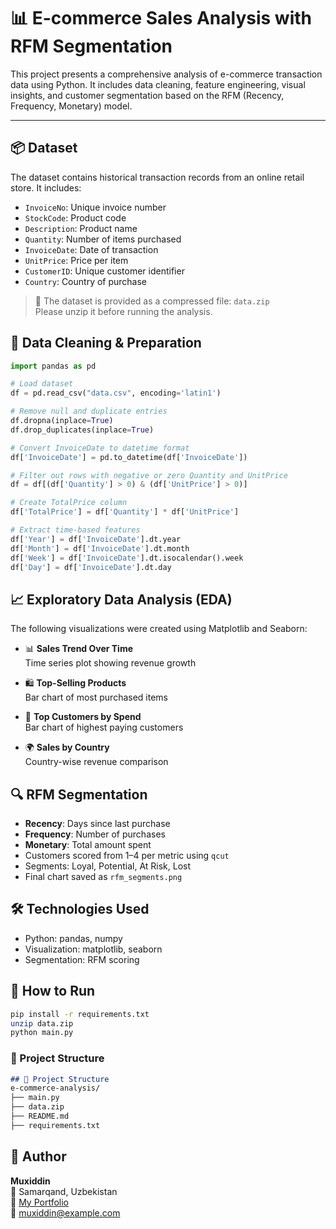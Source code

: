 # 📊 E-commerce Sales Analysis with RFM Segmentation

This project presents a comprehensive analysis of e-commerce transaction data using Python. It includes data cleaning, feature engineering, visual insights, and customer segmentation based on the RFM (Recency, Frequency, Monetary) model.

---

## 📦 Dataset

The dataset contains historical transaction records from an online retail store. It includes:

- `InvoiceNo`: Unique invoice number
- `StockCode`: Product code
- `Description`: Product name
- `Quantity`: Number of items purchased
- `InvoiceDate`: Date of transaction
- `UnitPrice`: Price per item
- `CustomerID`: Unique customer identifier
- `Country`: Country of purchase

> 🔐 The dataset is provided as a compressed file: `data.zip`  
> Please unzip it before running the analysis.

## 🧹 Data Cleaning & Preparation

```python
import pandas as pd

# Load dataset
df = pd.read_csv("data.csv", encoding='latin1')

# Remove null and duplicate entries
df.dropna(inplace=True)
df.drop_duplicates(inplace=True)

# Convert InvoiceDate to datetime format
df['InvoiceDate'] = pd.to_datetime(df['InvoiceDate'])

# Filter out rows with negative or zero Quantity and UnitPrice
df = df[(df['Quantity'] > 0) & (df['UnitPrice'] > 0)]

# Create TotalPrice column
df['TotalPrice'] = df['Quantity'] * df['UnitPrice']

# Extract time-based features
df['Year'] = df['InvoiceDate'].dt.year
df['Month'] = df['InvoiceDate'].dt.month
df['Week'] = df['InvoiceDate'].dt.isocalendar().week
df['Day'] = df['InvoiceDate'].dt.day
```
## 📈 Exploratory Data Analysis (EDA)

The following visualizations were created using Matplotlib and Seaborn:

- 📊 **Sales Trend Over Time**  
  Time series plot showing revenue growth

- 🛍️ **Top-Selling Products**  
  Bar chart of most purchased items

- 👥 **Top Customers by Spend**  
  Bar chart of highest paying customers

- 🌍 **Sales by Country**  
  Country-wise revenue comparison

## 🔍 RFM Segmentation

- **Recency**: Days since last purchase  
- **Frequency**: Number of purchases  
- **Monetary**: Total amount spent  
- Customers scored from 1–4 per metric using `qcut`  
- Segments: Loyal, Potential, At Risk, Lost  
- Final chart saved as `rfm_segments.png`

## 🛠️ Technologies Used

- Python: pandas, numpy  
- Visualization: matplotlib, seaborn  
- Segmentation: RFM scoring

## 🚀 How to Run

```bash
pip install -r requirements.txt
unzip data.zip
python main.py
```

### 🔹 Project Structure

```markdown
## 📂 Project Structure
e-commerce-analysis/
├── main.py
├── data.zip
├── README.md
├── requirements.txt
```

## 👤 Author

**Muxiddin**  
📍 Samarqand, Uzbekistan  
🔗 [My Portfolio](https://your-portfolio-link.com)  
📧 muxiddin@example.com
